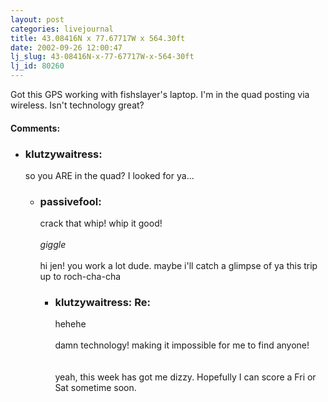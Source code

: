```yaml
---
layout: post
categories: livejournal
title: 43.08416N x 77.67717W x 564.30ft
date: 2002-09-26 12:00:47
lj_slug: 43-08416N-x-77-67717W-x-564-30ft
lj_id: 80260
---
```

Got this GPS working with fishslayer's laptop. I'm in the quad posting via wireless. Isn't technology great?


<div id="comments"><h4>Comments:</h4><div class="lj-comments"><ul>
<li><h3>klutzywaitress: </h3>
<a id="comment-103"></a>
<p>so you ARE in the quad? I looked for ya...</p>
<ul>
<li><h3>passivefool: </h3>
<a id="comment-104"></a>
<p>crack that whip!  whip it good!<br>
<br>
<em>giggle</em><br>
<br>
hi jen!  you work a lot dude.  maybe i'll catch a glimpse of ya this trip up to roch-cha-cha</p>
<ul>
<li class=subject><h3>klutzywaitress: Re:</h3>
<a id="comment-105"></a>
<p>hehehe <br>
<br>
damn technology! making it impossible for me to find anyone!<br>
<br>
<br>
yeah, this week has got me dizzy. Hopefully I can score a Fri or Sat sometime soon.</p>
</li>
</ul>
</li>
</ul>
</li>
</ul></div></div>
